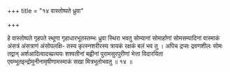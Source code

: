 +++
title = "१४ वास्तोष्पते ध्रुवा"

+++

हे वास्तोष्पते गृहपते स्थूणा गृहाधारभूतस्तम्भः ध्रुवा स्थिरा भवतु सोम्यानां सोमार्हाणां सोमसम्पादिनां वास्माकं अंसत्रं अंसत्राणं अंसोपलक्षि- तस्य कृत्स्नशरीरस्य त्रायकं रक्षकं बलं भव तु । अपिच द्रप्सः द्रवणशीलः सोमः तद्वान् अर्शआदित्वादच्प्रत्ययः शश्वतीनां बह्वीनां पुरामसुरपुरीणां भेत्ता विदारयिता एवम्भूतइन्द्रोमुनीनामृषीणामस्माकं सखा मित्रभूतोभवतु ॥ १४ ॥